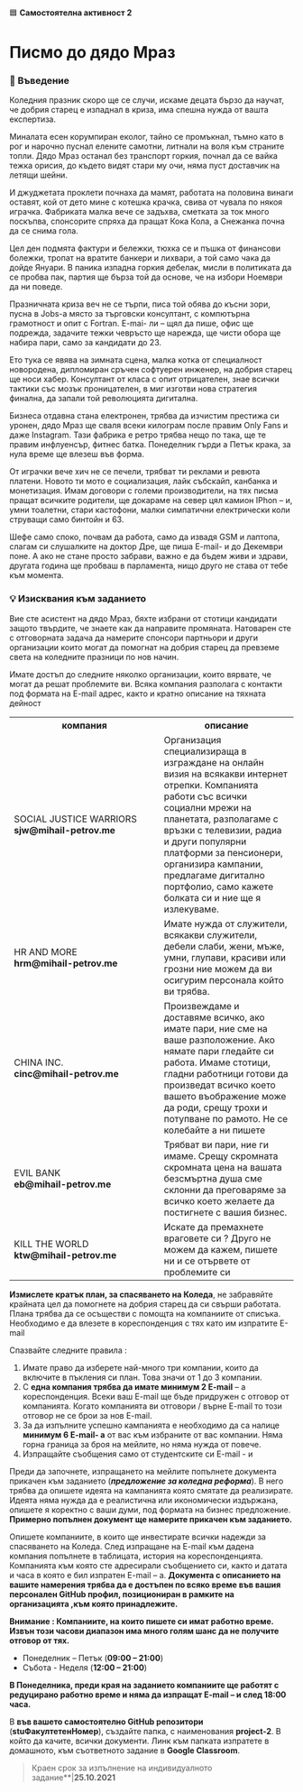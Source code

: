 🟦 **Самостоятелна активност 2**
# Писмо до дядо Мраз

### 🚀 Въведение

Коледния празник скоро ще се случи, искаме децата бързо да научат, че добрия старец е изпаднал в криза, има спешна нужда от вашта експертиза. 

Миналата есен корумпиран еколог, тайно се промъкнал, тъмно като в рог и нарочно пуснал елените самотни, литнали на воля към страните топли. Дядо Мраз останал без транспорт горкия, почнал да се вайка тежка орисия, до където видят стари му очи, няма пуст доставчик на летящи шейни. 

И джуджетата проклети почнаха да мамят, работата на половина винаги оставят, кой от дето мине с котешка крачка, свива от чувала по някоя играчка. Фабриката малка вече се задъхва, сметката за ток много поскъпва, спонсорите спряха да пращат Кока Кола, а Снежанка почна да се снима гола. 

Цел ден подмята фактури и бележки, тюхка се и пъшка от финансови болежки, тропат на вратите банкери и лихвари, а той само чака да дойде Януари. В паника изпадна горкия дебелак, мисли в политиката да се пробва пак, партия ще бърза той да основе, че на избори Ноември да ни поведе. 

Празничната криза веч не се търпи, писа той обява до късни зори, пусна в Jobs-a място за търговски консултант, с компютърна грамотност и опит с Fortran. E-mai- ли – щял да пише, офис ще подрежда, задачите тежки чевръсто ще нарежда, ще чисти обора ще набира пари, само за кандидати до 23. 

Ето тука се явява на зимната сцена, малка котка от специалност новородена, дипломиран сръчен софтуерен инженер, на добрия старец ще носи хабер. Консултант от класа с опит отрицателен, знае всички тактики със мозък проницателен, в миг изготви нова стратегия финална, да запали той революцията дигитална. 

Бизнеса отдавна стана електронен, трябва да изчистим престижа си уронен, дядо Мраз ще сваля всеки килограм после правим Only Fans и даже Instagram. Тази фабрика е ретро трябва нещо по така, ще те правим инфлуенсър, фитнес батка.  Понеделник гърди а Петък крака, за нула време ще влезеш във форма.

От играчки вече хич не се печели, трябват ти реклами и ревюта платени. Новото ти мото е социализация, лайк събскайп, канбанка и монетизация. Имам договори с големи производители, на тях писма пращат всичките родители, ще докараме на север цял камион IPhon – и, умни тоалетни, стари кастофони,  малки симпатични електрически коли струващи само бинтойн и 63.

Шефе само споко, почвам да работа, само да извадя GSM и лаптопа, слагам си слушалките на доктор Дре, ще пиша E-mail- и  до Декември поне. А ако не стане просто забрави, важно е да бъдем живи и здрави, другата година ще пробваш в парламента, нищо друго не става от тебе към момента.

### 💡 Изисквания към заданието

Вие сте асистент на дядо Мраз, бяхте избрани от стотици кандидати защото твърдите, че знаете как да направите промяната. Натоварен сте с отговорната задача да намерите спонсори партньори и други организации които могат да помогнат на добрия старец да превземе света на коледните празници по нов начин. 

Имате достъп до следните няколко организации, които вярвате, че могат да решат проблемите ви. Всяка компания разполага с контакти под формата на E-mail адрес, както и кратно описание на тяхната дейност


<table>
    <tr>
        <th width="250px">компания</th>
        <th>описание</th>
    </tr>
    <tr>
        <td>SOCIAL JUSTICE WARRIORS <br><strong>sjw@mihail-petrov.me</strongv></td>
        <td>Организация специализираща в изграждане на онлайн визия на всякакви интернет отрепки. Компанията работи със всички социални мрежи на планетата, разполагаме с  връзки с телевизии, радиа и други популярни платформи за пенсионери, организира кампании, предлагаме дигитално портфолио, само кажете болката си и ние ще я излекуваме.</td>
    </tr>
    <tr>
        <td>HR AND MORE <br><strong>hrm@mihail-petrov.me</strongv></td>
        <td>Имате нужда от служители, всякакви служители, дебели слаби, жени, мъже, умни, глупави, красиви или грозни ние можем да ви осигурим персонала който ви трябва.</td>
    </tr>
    <tr>
        <td>CHINA INC.<br><strong>cinc@mihail-petrov.me</strong></td>
        <td>Произвеждаме и доставяме всичко, ако имате пари, ние сме на ваше разположение. Ако нямате пари гледайте си работа. Имаме стотици, гладни работници готови да произведат всичко което вашето въображение може да роди, срещу трохи и потупване по рамото. Не се колебайте а ни пишете</td>
    </tr>
    <tr>
        <td>EVIL BANK<br><strong>eb@mihail-petrov.me</strong></td>
        <td>Трябват ви пари, ние ги имаме. Срещу скромната скромната цена на вашата безсмъртна душа сме склонни да преговаряме за всичко което желаете да постигнете с вашия бизнес.</td>
    </tr>    
    <tr>
        <td>KILL THE WORLD<br><strong>ktw@mihail-petrov.me</strong></td>
        <td>Искате да премахнете враговете си ? Друго не можем да кажем, пишете ни и се отървете от проблемите си</td>
    </tr>     
</table>

**Измислете кратък план, за спасяването на Коледа**, не забравяйте крайната цел да помогнете на добрия старец да си свърши работата. Плана трябва да се осъществи с помощта на компаниите от списъка. Необходимо е да влезете в кореспонденция с тях като им изпратите E-mail 

Спазвайте следните правила :

1. Имате право да изберете най-много три компании, които да включите в пъкления си план. Това значи от 1 до 3 компании. 
1. С **една компания трябва да имате минимум 2 E-mail** – а кореспонденция. Всеки ваш E-mail ще бъде придружен с отговор от компанията. Когато компанията ви отговори / върне E-mail то този отговор не се брои за нов E-mail. 
1. За да изпълните успешно кампанията е необходимо да са налице **минимум 6 E-mail- а** от вас към избраните от вас компании. Няма горна граница за броя на мейлите, но няма нужда от повече.
1. Изпращайте съобщения само от студентските си E-mail - и

Преди да започнете, изпращането на мейлите попълнете документа прикачен към заданието (***предложение за коледна реформа***). В него трябва да опишете идеята на кампанията която смятате да реализирате. Идеята няма нужда да е реалистична или икономически издържана, опишете я коректно с ваши думи, под формата на бизнес предложение. **Примерно попълнен документ ще намерите прикачен към заданието.** 

Опишете компаниите, в които ще инвестирате всички надежди за спасяването на Коледа. След изпращане на E-mail към дадена компания попълнете в таблицата, история на кореспонденцията. Компанията към която сте адресирали съобщението си, както и датата и часа в която е бил изпратен E-mail – а. **Документа с описанието на вашите намерения трябва да е достъпен по всяко време във вашия персонален GitHub профил, позициониран в рамките на организацията ,към която принадлежите.**

**Внимание : Компаниите, на които пишете си имат работно време. Извън този часови диапазон има много голям шанс да не получите отговор от тях.** 
- Понеделник – Петък (**09:00 – 21:00**)
- Събота - Неделя (**12:00 – 21:00**)

**В Понеделника, преди края на заданието компаниите ще работят с редуцирано работно време и няма да изпращат E-mail – и след 18:00 часа.**

<a name="_hlk84769968"></a>В **във вашето самостоятелно GitHub репозитори** (**stuФакултетенНомер**), създайте папка, с наименования **project-2**. В който да качите, всички документи. Линк към папката изпратете в домашното, към съответното задание в **Google Classroom**.

> Краен срок за изпълнение на индивидуалното задание**|**25.10.2021**
